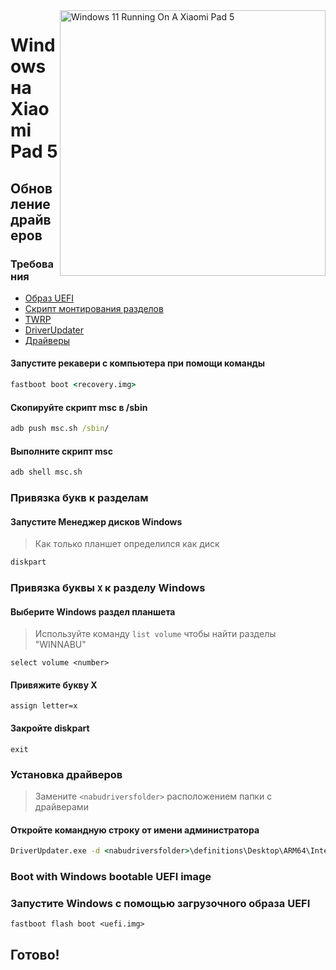 ﻿<img align="right" src="https://raw.githubusercontent.com/erdilS/Port-Windows-11-Xiaomi-Pad-5/main/nabu.png" width="425" alt="Windows 11 Running On A Xiaomi Pad 5">


# Windows на Xiaomi Pad 5

## Обновление драйверов

### Требования

- [Образ UEFI](../../../../releases/tag/1.0)
- [Скрипт монтирования разделов](../../../../releases/tag/1.0)
- [TWRP](../../../../releases/tag/1.0)
- [DriverUpdater](https://github.com/WOA-Project/DriverUpdater/releases/latest)
- [Драйверы](https://github.com/map220v/MiPad5-Drivers)

#### Запустите рекавери с компьютера при помощи команды

```cmd
fastboot boot <recovery.img>
```

#### Скопируйте скрипт msc в /sbin

```cmd
adb push msc.sh /sbin/
```

#### Выполните скрипт msc

```cmd
adb shell msc.sh
```

### Привязка букв к разделам

#### Запустите Менеджер дисков Windows

> Как только планшет определился как диск

```cmd
diskpart
```


### Привязка буквы  `X` к разделу Windows

#### Выберите Windows раздел планшета
> Используйте команду `list volume` чтобы найти разделы "WINNABU"

```diskpart
select volume <number>
```

#### Привяжите букву X
```diskpart
assign letter=x
```

#### Закройте diskpart
```diskpart
exit
```


### Установка драйверов

> Замените `<nabudriversfolder>` расположением папки с драйверами

#### Откройте командную строку от имени администратора 


```cmd
DriverUpdater.exe -d <nabudriversfolder>\definitions\Desktop\ARM64\Internal\nabu.txt -r <nabudriversfolder> -p X:
```


### Boot with Windows bootable UEFI image
### Запустите Windows с помощью загрузочного образа UEFI 

```
fastboot flash boot <uefi.img>
```

## Готово!
